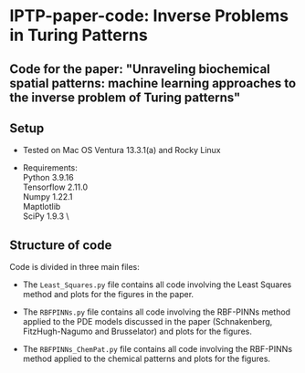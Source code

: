 # IPTP-paper-code: Inverse Problems in Turing Patterns

## Code for the paper: "Unraveling biochemical spatial patterns: machine learning approaches to the inverse problem of Turing patterns"
## Setup

* Tested on Mac OS Ventura 13.3.1(a) and Rocky Linux

* Requirements:\
  Python 3.9.16\
  Tensorflow 2.11.0\
  Numpy 1.22.1\
  Maptlotlib \
  SciPy 1.9.3 \

## Structure of code

Code is divided in three main files: 

* The `Least_Squares.py` file contains all code involving the Least Squares method and plots for the figures in the paper. 

* The `RBFPINNs.py` file contains all code involving the RBF-PINNs method applied to the PDE models discussed in the paper (Schnakenberg, FitzHugh-Nagumo and Brusselator) and plots for the figures. 

* The `RBFPINNs_ChemPat.py` file contains all code involving the RBF-PINNs method applied to the chemical patterns and plots for the figures.
